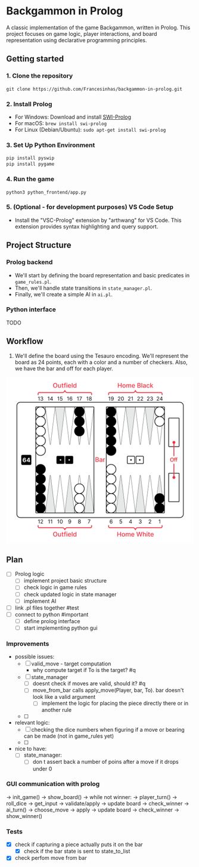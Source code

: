 # Backgammon in Prolog
A classic implementation of the game Backgammon, written in Prolog. This project focuses on game logic, player interactions, and board representation using declarative programming principles.

## Getting started
### 1. **Clone the repository**
	git clone https://github.com/Francesinhas/backgammon-in-prolog.git

### 2. **Install Prolog**

- For Windows: Download and install [SWI-Prolog](https://www.swi-prolog.org/download/stable)
- For macOS: `brew install swi-prolog`
- For Linux (Debian/Ubuntu): `sudo apt-get install swi-prolog`
### 3. **Set Up Python Environment**
	pip install pyswip
	pip install pygame
### 4. **Run the game**
	python3 python_frontend/app.py
### 5. (Optional - for development purposes) **VS Code Setup**
- Install the "VSC-Prolog" extension by "arthwang" for VS Code. This extension provides syntax highlighting and query support.

## Project Structure
### Prolog backend

- We'll start by defining the board representation and basic predicates in `game_rules.pl`.
- Then, we'll handle state transitions in `state_manager.pl`.
- Finally, we'll create a simple AI in `ai.pl`.

### Python interface

TODO

  

## Workflow

1. We'll define the board using the Tesauro encoding. We'll represent the board as 24 points, each with a color and a number of checkers. Also, we have the bar and off for each player.
  

![image](/resources/backgammon_board.png)


## Plan
- [ ] Prolog logic
	- [ ] implement project basic structure
	- [ ] check logic in game rules
	- [ ] check updated logic in state manager
	- [ ] implement AI
- [ ] link .pl files together #test
- [ ] connect to python #important
	- [ ] define prolog interface
	- [ ] start implementing python gui

### Improvements
- possible issues:
	- [ ] valid_move - target computation 
		- why compute target if To is the target? #q 
	- [ ] state_manager 
		- [ ] doesnt check if moves are valid, should it? #q 
		- [ ] move_from_bar calls apply_move(Player, bar, To). bar doesn't look like a valid argument
			- [ ] implement the logic for placing the piece directly there or in another rule
	- [ ] 
- relevant logic:
	- [ ] checking the dice numbers when figuring if a move or bearing can be made (not in game_rules yet)
	- [ ] 
- nice to have:
	- [ ] state_manager:
		- [ ] don t assert back a number of poins after a move if it drops under 0

### GUI communication with prolog
→ init_game()
→ show_board()
→ while not winner:
    → player_turn()
        → roll_dice → get_input → validate/apply → update board
    → check_winner
    → ai_turn()
        → choose_move → apply → update board
    → check_winner
→ show_winner()

### Tests
- [X] check if capturing a piece actually puts it on the bar
	- [X] check if the bar state is sent to state_to_list
- [X] check perfom move from bar